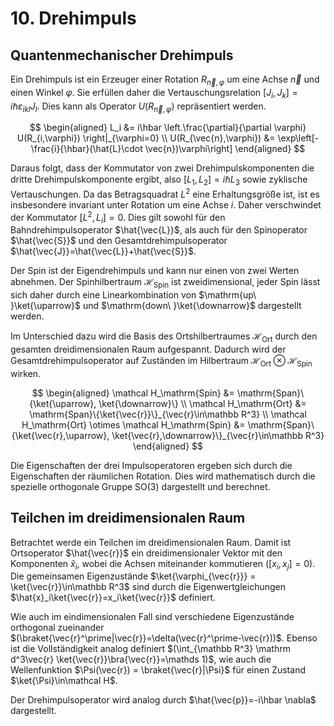 # 10. Drehimpuls
## Quantenmechanischer Drehimpuls
Ein Drehimpuls ist ein Erzeuger einer Rotation $R_{\vec{n},\varphi}$ um eine Achse $\vec{n}$ und einen Winkel $\varphi$. Sie erfüllen daher die Vertauschungsrelation $[J_i, J_k] = i\hbar\varepsilon_{ikl} J_l$. Dies kann als Operator $U(R_{\vec{n},\varphi})$ repräsentiert werden.

$$
\begin{aligned}
    L_i &= i\hbar \left.\frac{\partial}{\partial \varphi} U(R_{i,\varphi}) \right|_{\varphi=0} \\
    U(R_{\vec{n},\varphi}) &= \exp\left[-\frac{i}{\hbar}(\hat{L}\cdot \vec{n})\varphi\right]
\end{aligned}
$$

Daraus folgt, dass der Kommutator von zwei Drehimpulskomponenten die dritte Drehimpulskomponente ergibt, also $[L_1, L_2] = i\hbar L_3$ sowie zyklische Vertauschungen. Da das Betragsquadrat $L^2$ eine Erhaltungsgröße ist, ist es insbesondere invariant unter Rotation um eine Achse $i$. Daher verschwindet der Kommutator $[L^2, L_i]=0$. Dies gilt sowohl für den Bahndrehimpulsoperator $\hat{\vec{L}}$, als auch für den Spinoperator $\hat{\vec{S}}$ und den Gesamtdrehimpulsoperator $\hat{\vec{J}}=\hat{\vec{L}}+\hat{\vec{S}}$.

Der Spin ist der Eigendrehimpuls und kann nur einen von zwei Werten abnehmen. Der Spinhilbertraum $\mathcal H_\mathrm{Spin}$ ist zweidimensional, jeder Spin lässt sich daher durch eine Linearkombination von $\mathrm{up\ }\ket{\uparrow}$ und $\mathrm{down\ }\ket{\downarrow}$ dargestellt werden.

Im Unterschied dazu wird die Basis des Ortshilbertraumes $\mathcal H_\mathrm{Ort}$ durch den gesamten dreidimensionalen Raum aufgespannt. Dadurch wird der Gesamtdrehimpulsoperator auf Zuständen im Hilbertraum $\mathcal H_\mathrm{Ort} \otimes \mathcal H_\mathrm{Spin}$ wirken.

$$
\begin{aligned}
    \mathcal H_\mathrm{Spin}
        &= \mathrm{Span}\{\ket{\uparrow}, \ket{\downarrow}\} \\
    \mathcal H_\mathrm{Ort}
        &= \mathrm{Span}\{\ket{\vec{r}}\}_{\vec{r}\in\mathbb R^3} \\
    \mathcal H_\mathrm{Ort} \otimes \mathcal H_\mathrm{Spin}
        &= \mathrm{Span}\{\ket{\vec{r},\uparrow}, \ket{\vec{r},\downarrow}\}_{\vec{r}\in\mathbb R^3}
\end{aligned}
$$

Die Eigenschaften der drei Impulsoperatoren ergeben sich durch die Eigenschaften der räumlichen Rotation. Dies wird mathematisch durch die spezielle orthogonale Gruppe $\mathrm{SO}(3)$ dargestellt und berechnet.

## Teilchen im dreidimensionalen Raum
Betrachtet werde ein Teilchen im dreidimensionalen Raum. Damit ist Ortsoperator $\hat{\vec{r}}$ ein dreidimensionaler Vektor mit den Komponenten $\hat{x}_i$, wobei die Achsen miteinander kommutieren $([x_i, x_j]=0)$. Die gemeinsamen Eigenzustände $\ket{\varphi_{\vec{r}}} = \ket{\vec{r}}\in\mathbb R^3$ sind durch die Eigenwertgleichungen $\hat{x}_i\ket{\vec{r}}=x_i\ket{\vec{r}}$ definiert.

Wie auch im eindimensionalen Fall sind verschiedene Eigenzustände orthogonal zueinander $(\braket{\vec{r}^\prime|\vec{r}}=\delta(\vec{r}^\prime-\vec{r}))$. Ebenso ist die Vollständigkeit analog definiert $(\int_{\mathbb R^3} \mathrm d^3\vec{r} \ket{\vec{r}}\bra{\vec{r}}=\mathds 1)$, wie auch die Wellenfunktion $\Psi(\vec{r}) = \braket{\vec{r}|\Psi}$ für einen Zustand $\ket{\Psi}\in\mathcal H$.

Der Drehimpulsoperator wird analog durch $\hat{\vec{p}}=-i\hbar \nabla$ dargestellt.

